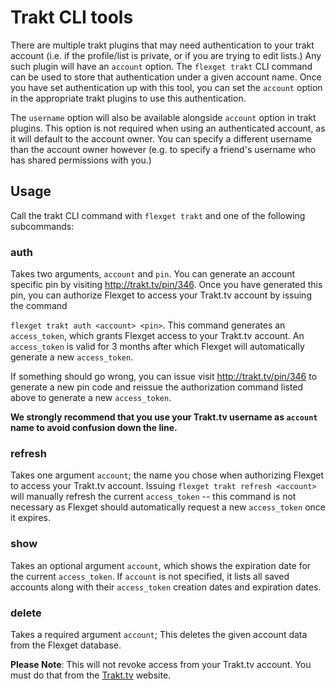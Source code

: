 # Trakt CLI tools

There are multiple trakt plugins that may need authentication to your trakt account (i.e. if the profile/list is private, or if you are trying to edit lists.) Any such plugin will have an `account` option. The `flexget trakt` CLI command can be used to store that authentication under a given account name. Once you have set authentication up with this tool, you can set the `account` option in the appropriate trakt plugins to use this authentication.

The `username` option will also be available alongside `account` option in trakt plugins. This option is not required when using an authenticated account, as it will default to the account owner. You can specify a different username than the account owner however (e.g. to specify a friend's username who has shared permissions with you.)

## Usage

Call the trakt CLI command with `flexget trakt` and one of the following subcommands:

### auth

Takes two arguments, `account` and `pin`. You can generate an account specific pin by visiting http://trakt.tv/pin/346. Once you have generated this pin, you can authorize Flexget to access your Trakt.tv account by issuing the command

`flexget trakt auth <account> <pin>`. This command generates an `access_token`, which grants Flexget access to your Trakt.tv account. An `access_token` is valid for 3 months after which Flexget will automatically generate a new `access_token`.

If something should go wrong, you can issue visit http://trakt.tv/pin/346 to generate a new pin code and reissue the authorization command listed above to generate a new `access_token`.

**We strongly recommend that you use your Trakt.tv username as `account` name to avoid confusion down the line.**

### refresh

Takes one argument `account`; the name you chose when authorizing Flexget to access your Trakt.tv account. Issuing `flexget trakt refresh <account>` will manually refresh the current `access_token` -- this command is not necessary as Flexget should automatically request a new `access_token` once it expires.

### show

Takes an optional argument `account`, which shows the expiration date for the current `access_token`. If `account` is not specified, it lists all saved accounts along with their `access_token` creation dates and expiration dates.

### delete

Takes a required argument `account`; This deletes the given account data from the Flexget database.

**Please Note**: This will not revoke access from your Trakt.tv account. You must do that from the [Trakt.tv](http://trakt.tv/oauth/authorized_applications) website.